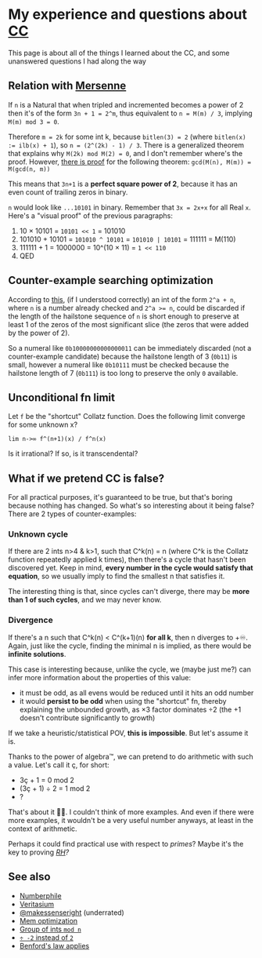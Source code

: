 # My experience and questions about [CC](https://en.wikipedia.org/wiki/Collatz_conjecture)
This page is about all of the things I learned about the CC, and some unanswered questions I had along the way

## Relation with [Mersenne](https://en.wikipedia.org/wiki/Mersenne_number)
If `n` is a Natural that when tripled and incremented becomes a power of 2 then it's of the form `3n + 1 = 2^m`, thus equivalent to `n = M(m) / 3`, implying `M(m) mod 3 = 0`.

Therefore `m = 2k` for some int k, because `bitlen(3) = 2` (where `bitlen(x) := ilb(x) + 1`), so `n = (2^(2k) - 1) / 3`. There is a generalized theorem that explains why `M(2k) mod M(2) = 0`, and I don't remember where's the proof. However, [there is proof](https://math.stackexchange.com/questions/7473/prove-that-gcdan-1-am-1-a-gcdn-m-1) for the following theorem: `gcd(M(n), M(m)) = M(gcd(n, m))`

This means that `3n+1` is a **perfect square power of 2**, because it has an even count of trailing zeros in binary.

`n` would look like `...10101` in binary. Remember that `3x = 2x+x` for all Real `x`. Here's a "visual proof" of the previous paragraphs:
1. 10 × 10101 = `10101 << 1` = 101010
10. 101010 + 10101 = `101010 ^ 10101` = `101010 | 10101` = 111111 = M(110)
11. 111111 + 1 = 1000000 = 10^(10 × 11) = `1 << 110`
100. QED

## Counter-example searching optimization
According to [this](https://math.stackexchange.com/a/2285699), (if I understood correctly) an int of the form `2^a + n`, where `n` is a number already checked and `2^a >= n`, could be discarded if the length of the hailstone sequence of `n` is short enough to preserve at least 1 of the zeros of the most significant slice (the zeros that were added by the power of 2).

So a numeral like `0b10000000000000011` can be immediately discarded (not a counter-example candidate) because the hailstone length of 3 (`0b11`) is small, however a numeral like `0b10111` must be checked because the hailstone length of 7 (`0b111`) is too long to preserve the only `0` available.

## Unconditional fn limit
Let `f` be the "shortcut" Collatz function. Does the following limit converge for some unknown x?
```
lim n->∞ f^(n+1)(x) / f^n(x)
```
Is it irrational? If so, is it transcendental?

## What if we pretend CC is false?
For all practical purposes, it's guaranteed to be true, but that's boring because nothing has changed. So what's so interesting about it being false? There are 2 types of counter-examples:

### Unknown cycle
If there are 2 ints n>4 & k>1, such that C^k(n) = n (where C^k is the Collatz function repeatedly applied k times), then there's a cycle that hasn't been discovered yet. Keep in mind, **every number in the cycle would satisfy that equation**, so we usually imply to find the smallest n that satisfies it.

The interesting thing is that, since cycles can't diverge, there may be **more than 1 of such cycles**, and we may never know.

### Divergence
If there's a n such that C^k(n) < C^(k+1)(n) **for all k**, then n diverges to +♾️. Again, just like the cycle, finding the minimal n is implied, as there would be **infinite solutions**.

This case is interesting because, unlike the cycle, we (maybe just me?) can infer more information about the properties of this value:
- it must be odd, as all evens would be reduced until it hits an odd number
- it would **persist to be odd** when using the "shortcut" fn, thereby explaining the unbounded growth, as ×3 factor dominates ÷2 (the +1 doesn't contribute significantly to growth)

If we take a heuristic/statistical POV, **this is impossible**. But let's assume it is.

Thanks to the power of algebra™, we can pretend to do arithmetic with such a value. Let's call it ç, for short:
- 3ç + 1 = 0 mod 2
- (3ç + 1) ÷ 2 = 1 mod 2
- ?

That's about it 🤷‍♂. I couldn't think of more examples. And even if there were more examples, it wouldn't be a very useful number anyways, at least in the context of arithmetic.

Perhaps it could find practical use with respect to _primes_?
Maybe it's the key to proving _[RH](https://en.wikipedia.org/wiki/Riemann_hypothesis)?_

## See also
- [Numberphile](https://youtu.be/5mFpVDpKX70)
- [Veritasium](https://youtu.be/094y1Z2wpJg)
- [@makessenseright](https://youtu.be/i4OTNm7bRP8) (underrated)
- [Mem optimization](https://math.stackexchange.com/questions/3330085/computational-verification-of-collatz-problem)
- [Group of ints `mod n`](https://math.stackexchange.com/questions/3940237/collatz-problem-on-integers-modulo-n)
- [`÷ -2` instead of `2`](https://math.stackexchange.com/questions/2161249/collatz-divide-by-2-instead)
- [Benford's law applies](https://www.johndcook.com/blog/2017/05/03/the-3n1-problem-and-benfords-law)
